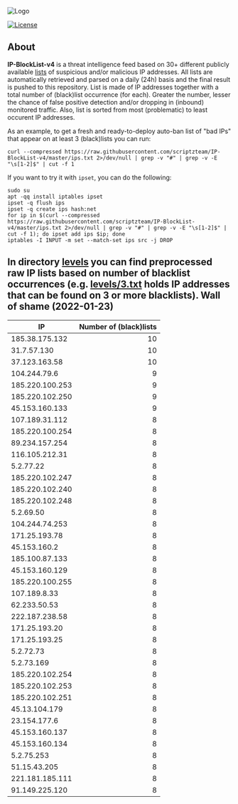 ![Logo](https://i.imgur.com/PyKLAe7.png)

[![License](https://img.shields.io/badge/license-The_Unlicense-red.svg)](https://unlicense.org/)

About
----

**IP-BlockList-v4** is a threat intelligence feed based on 30+ different publicly available [lists](https://github.com/stamparm/maltrail) of suspicious and/or malicious IP addresses. All lists are automatically retrieved and parsed on a daily (24h) basis and the final result is pushed to this repository. List is made of IP addresses together with a total number of (black)list occurrence (for each). Greater the number, lesser the chance of false positive detection and/or dropping in (inbound) monitored traffic. Also, list is sorted from most (problematic) to least occurent IP addresses.

As an example, to get a fresh and ready-to-deploy auto-ban list of "bad IPs" that appear on at least 3 (black)lists you can run:

```
curl --compressed https://raw.githubusercontent.com/scriptzteam/IP-BlockList-v4/master/ips.txt 2>/dev/null | grep -v "#" | grep -v -E "\s[1-2]$" | cut -f 1
```

If you want to try it with `ipset`, you can do the following:

```
sudo su
apt -qq install iptables ipset
ipset -q flush ips
ipset -q create ips hash:net
for ip in $(curl --compressed https://raw.githubusercontent.com/scriptzteam/IP-BlockList-v4/master/ips.txt 2>/dev/null | grep -v "#" | grep -v -E "\s[1-2]$" | cut -f 1); do ipset add ips $ip; done
iptables -I INPUT -m set --match-set ips src -j DROP
```

In directory [levels](levels) you can find preprocessed raw IP lists based on number of blacklist occurrences (e.g. [levels/3.txt](levels/3.txt) holds IP addresses that can be found on 3 or more blacklists).
Wall of shame (2022-01-23)
----

|IP|Number of (black)lists|
|---|--:|
185.38.175.132|10
31.7.57.130|10
37.123.163.58|10
104.244.79.6|9
185.220.100.253|9
185.220.102.250|9
45.153.160.133|9
107.189.31.112|8
185.220.100.254|8
89.234.157.254|8
116.105.212.31|8
5.2.77.22|8
185.220.102.247|8
185.220.102.240|8
185.220.102.248|8
5.2.69.50|8
104.244.74.253|8
171.25.193.78|8
45.153.160.2|8
185.100.87.133|8
45.153.160.129|8
185.220.100.255|8
107.189.8.33|8
62.233.50.53|8
222.187.238.58|8
171.25.193.20|8
171.25.193.25|8
5.2.72.73|8
5.2.73.169|8
185.220.102.254|8
185.220.102.253|8
185.220.102.251|8
45.13.104.179|8
23.154.177.6|8
45.153.160.137|8
45.153.160.134|8
5.2.75.253|8
51.15.43.205|8
221.181.185.111|8
91.149.225.120|8
